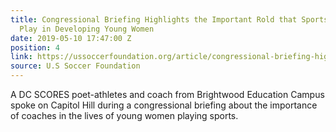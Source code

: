 ```yaml
---
title: Congressional Briefing Highlights the Important Rold that Sports and Coaches
  Play in Developing Young Women
date: 2019-05-10 17:47:00 Z
position: 4
link: https://ussoccerfoundation.org/article/congressional-briefing-highlights-the-important-role-that-sports-and-coaches-play-in-developing-young-women
source: U.S Soccer Foundation
---
```


A DC SCORES poet-athletes and coach from Brightwood Education Campus spoke on Capitol Hill during a congressional briefing about the importance of coaches in the lives of young women playing sports.